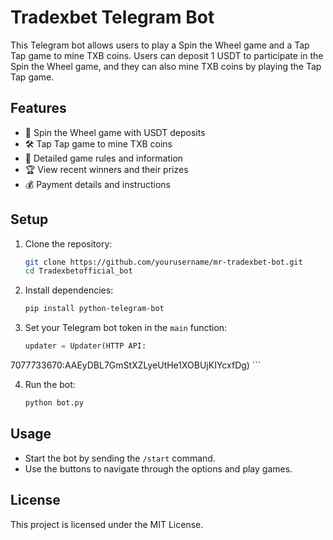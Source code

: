 # Tradexbet Telegram Bot

This Telegram bot allows users to play a Spin the Wheel game and a Tap Tap game to mine TXB coins. Users can deposit 1 USDT to participate in the Spin the Wheel game, and they can also mine TXB coins by playing the Tap Tap game.

## Features

- 🎡 Spin the Wheel game with USDT deposits
- 🛠️ Tap Tap game to mine TXB coins
- 📜 Detailed game rules and information
- 🏆 View recent winners and their prizes
- 💰 Payment details and instructions

## Setup

1. Clone the repository:
    ```bash
    git clone https://github.com/yourusername/mr-tradexbet-bot.git
    cd Tradexbetofficial_bot
    ```

2. Install dependencies:
    ```bash
    pip install python-telegram-bot
    ```

3. Set your Telegram bot token in the `main` function:
    ```python
    updater = Updater(HTTP API:
7077733670:AAEyDBL7GmStXZLyeUtHe1XOBUjKIYcxfDg)
    ```

4. Run the bot:
    ```bash
    python bot.py
    ```

## Usage

- Start the bot by sending the `/start` command.
- Use the buttons to navigate through the options and play games.

## License

This project is licensed under the MIT License.